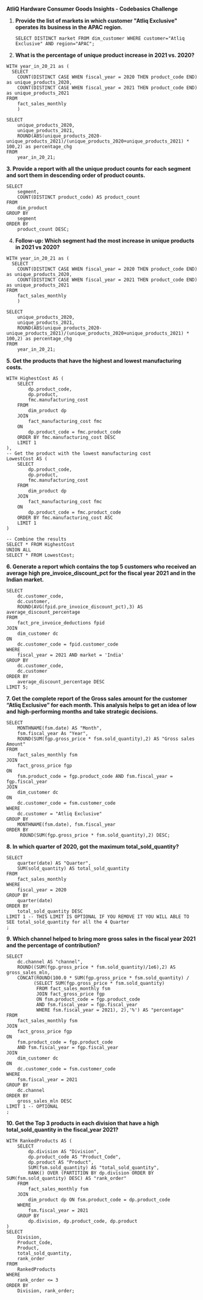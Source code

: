 **AtliQ Hardware Consumer Goods Insights - Codebasics Challenge**

1. **Provide the list of markets in which customer "Atliq Exclusive" operates its business in the APAC region.** <br>
   ```
   SELECT DISTINCT market FROM dim_customer WHERE customer="Atliq Exclusive" AND region="APAC";
   ```
2. **What is the percentage of unique product increase in 2021 vs. 2020?**
```
WITH year_in_20_21 as (
  SELECT
	COUNT(DISTINCT CASE WHEN fiscal_year = 2020 THEN product_code END) as unique_products_2020,
    COUNT(DISTINCT CASE WHEN fiscal_year = 2021 THEN product_code END) as unique_products_2021
FROM
	fact_sales_monthly
    )

SELECT 
	unique_products_2020,
    unique_products_2021,
    ROUND(ABS(unique_products_2020-unique_products_2021)/(unique_products_2020+unique_products_2021) * 100,2) as percentage_chg
FROM
	year_in_20_21;
   ```

**3. Provide a report with all the unique product counts for each segment and sort them in descending order of product counts.**
```
SELECT
	segment,
	COUNT(DISTINCT product_code) AS product_count
FROM
	dim_product
GROUP BY
	segment
ORDER BY
	product_count DESC;
```

4. **Follow-up: Which segment had the most increase in unique products in 2021 vs 2020?** <br>

```
WITH year_in_20_21 as (
  SELECT
	COUNT(DISTINCT CASE WHEN fiscal_year = 2020 THEN product_code END) as unique_products_2020,
    COUNT(DISTINCT CASE WHEN fiscal_year = 2021 THEN product_code END) as unique_products_2021
FROM
	fact_sales_monthly
    )

SELECT 
	unique_products_2020,
    unique_products_2021,
    ROUND(ABS(unique_products_2020-unique_products_2021)/(unique_products_2020+unique_products_2021) * 100,2) as percentage_chg
FROM
	year_in_20_21;
   ```
**5. Get the products that have the highest and lowest manufacturing costs.**
```
WITH HighestCost AS (
    SELECT 
        dp.product_code,
        dp.product,
        fmc.manufacturing_cost
    FROM
        dim_product dp
    JOIN
        fact_manufacturing_cost fmc
    ON
        dp.product_code = fmc.product_code
    ORDER BY fmc.manufacturing_cost DESC
    LIMIT 1
),
-- Get the product with the lowest manufacturing cost
LowestCost AS (
    SELECT 
        dp.product_code,
        dp.product,
        fmc.manufacturing_cost
    FROM
        dim_product dp
    JOIN
        fact_manufacturing_cost fmc
    ON
        dp.product_code = fmc.product_code
    ORDER BY fmc.manufacturing_cost ASC
    LIMIT 1
)

-- Combine the results
SELECT * FROM HighestCost
UNION ALL
SELECT * FROM LowestCost;
```
**6. Generate a report which contains the top 5 customers who received an average high pre_invoice_discount_pct for the fiscal year 2021 and in the Indian market.**
```
SELECT
	dc.customer_code,
    dc.customer,
    ROUND(AVG(fpid.pre_invoice_discount_pct),3) AS average_discount_percentage
FROM
	fact_pre_invoice_deductions fpid
JOIN
	dim_customer dc
ON
	dc.customer_code = fpid.customer_code
WHERE
	fiscal_year = 2021 AND market = 'India'
GROUP BY
	dc.customer_code,
    dc.customer
ORDER BY
	average_discount_percentage DESC
LIMIT 5;
```   
**7. Get the complete report of the Gross sales amount for the customer “Atliq Exclusive” for each month. This analysis helps to get an idea of low and high-performing months and take strategic decisions.**
```
SELECT 
	MONTHNAME(fsm.date) AS "Month",
    fsm.fiscal_year As "Year",
    ROUND(SUM(fgp.gross_price * fsm.sold_quantity),2) AS "Gross sales Amount"
FROM 
	fact_sales_monthly fsm
JOIN
	fact_gross_price fgp
ON
	fsm.product_code = fgp.product_code AND fsm.fiscal_year = fgp.fiscal_year
JOIN
	dim_customer dc
ON
	dc.customer_code = fsm.customer_code
WHERE
	dc.customer = "Atliq Exclusive"
GROUP BY
	MONTHNAME(fsm.date), fsm.fiscal_year
ORDER BY
	 ROUND(SUM(fgp.gross_price * fsm.sold_quantity),2) DESC;
``` 
**8. In which quarter of 2020, got the maximum total_sold_quantity?**
```
SELECT 
	quarter(date) AS "Quarter",
    SUM(sold_quantity) AS total_sold_quantity
FROM
	fact_sales_monthly
WHERE 
	fiscal_year = 2020
GROUP BY
	quarter(date)
ORDER BY
	total_sold_quantity DESC
LIMIT 1 -- THIS LIMIT IS OPTIONAL IF YOU REMOVE IT YOU WILL ABLE TO SEE total_sold_quantity for all the 4 Quarter
;
```   
**9. Which channel helped to bring more gross sales in the fiscal year 2021 and the percentage of contribution?**
```
SELECT
	dc.channel AS "channel",
    ROUND((SUM(fgp.gross_price * fsm.sold_quantity)/1e6),2) AS gross_sales_mln,
    CONCAT(ROUND(100.0 * SUM(fgp.gross_price * fsm.sold_quantity) / 
          (SELECT SUM(fgp.gross_price * fsm.sold_quantity)
           FROM fact_sales_monthly fsm
           JOIN fact_gross_price fgp
           ON fsm.product_code = fgp.product_code 
           AND fsm.fiscal_year = fgp.fiscal_year
           WHERE fsm.fiscal_year = 2021), 2),'%') AS "percentage"
FROM 
    fact_sales_monthly fsm
JOIN
    fact_gross_price fgp
ON
    fsm.product_code = fgp.product_code 
    AND fsm.fiscal_year = fgp.fiscal_year
JOIN
	dim_customer dc
ON
	dc.customer_code = fsm.customer_code	
WHERE 
    fsm.fiscal_year = 2021
GROUP BY 
    dc.channel
ORDER BY 
    gross_sales_mln DESC
LIMIT 1 -- OPTIONAL
;        
```    
**10. Get the Top 3 products in each division that have a high total_sold_quantity in the fiscal_year 2021?**
```
WITH RankedProducts AS (
    SELECT 
        dp.division AS "Division",
        dp.product_code AS "Product_Code",
        dp.product AS "Product",
        SUM(fsm.sold_quantity) AS "total_sold_quantity",
        RANK() OVER (PARTITION BY dp.division ORDER BY SUM(fsm.sold_quantity) DESC) AS "rank_order"
    FROM 
        fact_sales_monthly fsm
    JOIN 
        dim_product dp ON fsm.product_code = dp.product_code
    WHERE 
        fsm.fiscal_year = 2021
    GROUP BY 
        dp.division, dp.product_code, dp.product
)
SELECT 
    Division,
    Product_Code,
    Product,
    total_sold_quantity,
    rank_order
FROM 
    RankedProducts
WHERE 
    rank_order <= 3
ORDER BY 
    Division, rank_order;
```
